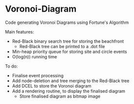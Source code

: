 # Voronoi-Diagram
Code generating Voronoi Diagrams using Fortune's Algorithm

Main features:
  - Red-Black binary search tree for storing the beachfront
    - Red-Black tree can be printed to a .dot file
  - Min-heap priority queue for storing site and circle events
  - O(log(n)) running time
  
 To do:
  - Finalise event processing
  - Add node-deletion and tree merging to the Red-Black tree
  - Add DCEL to store the Voronoi diagram
  - Add a rendering routine, to display the finalised diagram
    - Store finalised diagram as bitmap image
